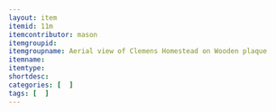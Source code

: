 ```yaml
---
layout: item
itemid: 11m
itemcontributor: mason
itemgroupid: 
itemgroupname: Aerial view of Clemens Homestead on Wooden plaque
itemname: 
itemtype: 
shortdesc: 
categories: [  ]
tags: [  ]
---
```







